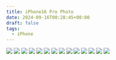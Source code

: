 ```yaml
---
title: iPhone16 Pro Photo
date: 2024-09-16T00:28:45+08:00
draft: false
tags:
  - iPhone
---
```

![](https://r2webp.cmand.top/https://r2.cmand.top/20231016_225114789_iOS.jpg)
![](https://r2webp.cmand.top/https://r2.cmand.top/20231016_222900097_iOS.jpg)
![](https://r2webp.cmand.top/https://r2.cmand.top/20230724_051114412_iOS.jpg)
![](https://r2webp.cmand.top/https://r2.cmand.top/20221222_074019270_iOS.jpg)
![](https://r2webp.cmand.top/https://r2.cmand.top/20221009_184538480_iOS.jpg)
![](https://r2webp.cmand.top/https://r2.cmand.top/20220830_073125550_iOS.jpg)
![](https://r2webp.cmand.top/https://r2.cmand.top/20220406_010342950_iOS.jpg)
![](https://r2webp.cmand.top/https://r2.cmand.top/20220403_010008010_iOS.jpg)
![](https://r2webp.cmand.top/https://r2.cmand.top/20220317_015050360_iOS.jpg)
![](https://r2webp.cmand.top/https://r2.cmand.top/20220323_075116160_iOS.jpg)
![](https://r2webp.cmand.top/https://r2.cmand.top/20220323_080053910_iOS.jpg)
![](https://r2webp.cmand.top/https://r2.cmand.top/20220402_153134770_iOS.jpg)
![](https://r2webp.cmand.top/https://r2.cmand.top/20220317_013206870_iOS.jpg)
![](https://r2webp.cmand.top/https://r2.cmand.top/20220302_210006150_iOS.jpg)